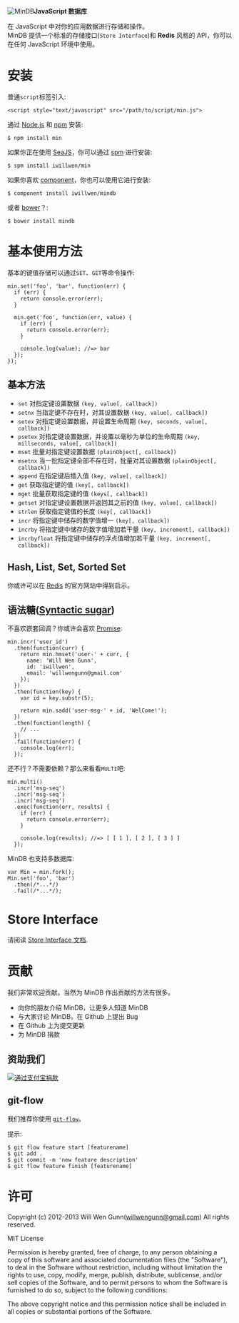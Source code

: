 ![MinDB](http://iwillwen.u.qiniudn.com/min/mindb_logo.png?123)**JavaScript 数据库**

在 JavaScript 中对你的应用数据进行存储和操作。  
MinDB 提供一个标准的存储接口(`Store Interface`)和 **Redis** 风格的 API，你可以在任何 JavaScript 环境中使用。

# 安装

普通`script`标签引入:

    <script style="text/javascript" src="/path/to/script/min.js">

通过 [Node.js](http://nodejs.org) 和 [npm](http://npmjs.org) 安装:

    $ npm install min

如果你正在使用 [SeaJS](http://seajs.org)，你可以通过 [spm](https://github.com/spmjs/spm2) 进行安装:

    $ spm install iwillwen/min

如果你喜欢 [component](http://component.io)，你也可以使用它进行安装:

    $ component install iwillwen/mindb

或者 [bower](http://bower.io/)？:

    $ bower install mindb
    
# 基本使用方法

基本的键值存储可以通过`SET`、`GET`等命令操作:

    min.set('foo', 'bar', function(err) {
      if (err) {
        return console.error(err);
      }
      
      min.get('foo', function(err, value) {
        if (err) {
          return console.error(err);
        }
        
        console.log(value); //=> bar
      });
    });

## 基本方法
- `set` 对指定键设置数据 `(key, value[, callback])`
- `setnx` 当指定键不存在时，对其设置数据 `(key, value[, callback])`
- `setex` 对指定键设置数据，并设置生命周期 `(key, seconds, value[, callback])`
- `psetex` 对指定键设置数据，并设置以毫秒为单位的生命周期 `(key, millseconds, value[, callback])`
- `mset` 批量对指定键设置数据 `(plainObject[, callback])`
- `msetnx` 当一批指定键全部不存在时，批量对其设置数据 `(plainObject[, callback])`
- `append` 在指定键后插入值 `(key, value[, callback])`
- `get` 获取指定键的值 `(key[, callback])`
- `mget` 批量获取指定键的值 `(keys[, callback])`
- `getset` 对指定键设置数据并返回其之前的值 `(key, value[, callback])`
- `strlen` 获取指定键值的长度 `(key[, callback])`
- `incr` 将指定键中储存的数字值增一 `(key[, callback])`
- `incrby` 将指定键中储存的数字值增加若干量 `(key, increment[, callback])`
- `incrbyfloat` 将指定键中储存的浮点值增加若干量 `(key, increment[, callback])`

## Hash, List, Set, Sorted Set
你或许可以在 [Redis](http://redis.io/commands) 的官方网站中得到启示。

## 语法糖([Syntactic sugar](http://zh.wikipedia.org/zh/%E8%AF%AD%E6%B3%95%E7%B3%96))
不喜欢嵌套回调？你或许会喜欢 [Promise](http://promises-aplus.github.io/promises-spec/):

    min.incr('user_id')
      .then(function(curr) {
        return min.hmset('user-' + curr, {
          name: 'Will Wen Gunn',
          id: 'iwillwen',
          email: 'willwengunn@gmail.com'
        });
      })
      .then(function(key) {
        var id = key.substr(5);
        
        return min.sadd('user-msg-' + id, 'WelCome!');
      })
      .then(function(length) {
        // ...
      })
      .fail(function(err) {
        console.log(err);
      });

还不行？不需要依赖？那么来看看`MULTI`吧:

    min.multi()
      .incr('msg-seq')
      .incr('msg-seq')
      .incr('msg-seq')
      .exec(function(err, results) {
        if (err) {
          return console.error(err);
        }
        
        console.log(results); //=> [ [ 1 ], [ 2 ], [ 3 ] ]
      });

MinDB 也支持多数据库:

    var Min = min.fork();
    Min.set('foo', 'bar')
      .then(/*...*/)
      .fail(/*...*/);

# Store Interface
请阅读 [Store Interface 文档](https://github.com/iwillwen/mindb/blob/master/docs/store_interface.md).

# 贡献
我们非常欢迎贡献。当然为 MinDB 作出贡献的方法有很多。

- 向你的朋友介绍 MinDB，让更多人知道 MinDB
- 与大家讨论 MinDB，在 Github 上提出 Bug
- 在 Github 上为提交更新
- 为 MinDB 捐款

## 资助我们
[![通过支付宝捐款](http://iwillwen.u.qiniudn.com/donate-with-alipay.png)](http://me.alipay.com/iwillwen)

## git-flow
我们推荐你使用 [`git-flow`](https://github.com/nvie/gitflow)。

提示:

    $ git flow feature start [featurename]
    $ git add .
    $ git commit -m 'new feature description'
    $ git flow feature finish [featurename]

# 许可

Copyright (c) 2012-2013 Will Wen Gunn(willwengunn@gmail.com)
All rights reserved.

MIT License

Permission is hereby granted, free of charge, to any person obtaining
a copy of this software and associated documentation files (the
"Software"), to deal in the Software without restriction, including
without limitation the rights to use, copy, modify, merge, publish,
distribute, sublicense, and/or sell copies of the Software, and to
permit persons to whom the Software is furnished to do so, subject to
the following conditions:

The above copyright notice and this permission notice shall be
included in all copies or substantial portions of the Software.
